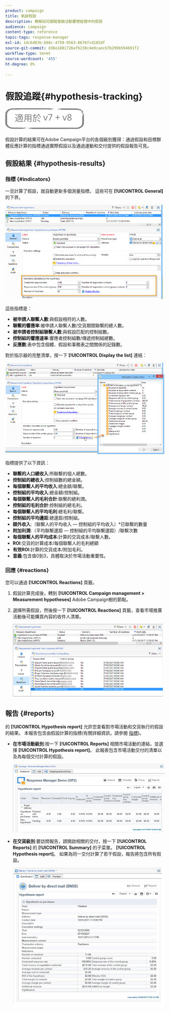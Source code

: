 ```yaml
---
product: campaign
title: 軌跡假設
description: 瞭解如何跟蹤營銷活動響應經理中的假設
audience: campaign
content-type: reference
topic-tags: response-manager
exl-id: 1dc6d03b-698c-4750-9563-0676fcd185df
source-git-commit: d36e1881726af6238c4e0caecb7b299b594691f2
workflow-type: tm+mt
source-wordcount: '455'
ht-degree: 0%

---
```


# 假設追蹤{#hypothesis-tracking}

![](../../assets/common.svg)

假設計算的結果可在Adobe Campaign平台的各個級別獲得：通過假設和目標群體反應計算的指標通過實際假設以及通過運動和交付提供的假設報告可見。

## 假設結果 {#hypothesis-results}

### 指標 {#indicators}

一旦計算了假設，就自動更新多個測量指標。 這些可在 **[!UICONTROL General]** 的下界。

![](assets/response_hypothesis_delivery_example_010.png)

這些指標是：

* **被申請人聯繫人數**:與假設相符的人數。
* **聯繫的響應率**:被申請人聯繫人數/交貨期間聯繫的總人數。
* **被申請者控制組聯繫人數**:與假設匹配的控制組數。
* **控制組的響應速率**:響應者控制組數/傳遞控制組總數。
* **反應數**:表中包含個體、假設和事務表之間關係的記錄數。

對於指示器的完整清單，按一下 **[!UICONTROL Display the list]** 連結：

![](assets/response_hypothesis_indicators_002.png)

指標提供了以下資訊：

* **聯繫的人口總收入**:所聯繫的個人總數。
* **控制組的總收入**:控制組數的總金額。
* **每個聯繫人的平均收入**:總金額/聯繫。
* **控制組的平均收入**:總金額/控制組。
* **每個聯繫人的毛利合計**:聯繫的總利潤。
* **控制組的毛利合計**:控制組的總毛利。
* **每個聯繫人的平均毛利**:總毛利/聯繫。
* **控制組的平均邊距**:總邊距/控制組。
* **額外收入**:（聯繫人的平均收入 — 控制組的平均收入）&#42;已聯繫的數量
* **附加利潤**:（平均聯繫邊距 — 控制組的平均聯繫邊距）/聯繫次數
* **每個聯繫人的平均成本**:計算的交貨成本/聯繫人數。
* **ROI**:交貨的計算成本/每個聯繫人的毛利總額
* **有效ROI**:計算的交貨成本/附加毛利。
* **意義**:包含值0到3，具體取決於市場活動重要性。

### 回應 {#reactions}

您可以通過 **[!UICONTROL Reactions]** 頁籤。

1. 假設計算完成後，轉到 **[!UICONTROL Campaign management > Measurement hypotheses]** Adobe Campaign樹的節點。
1. 選擇所需假設，然後按一下 **[!UICONTROL Reactions]** 頁籤，查看市場推廣活動後可能購買內容的收件人清單。

   ![](assets/response_hypothesis_reactions_001.png)

## 報告 {#reports}

的 **[!UICONTROL Hypothesis report]** 允許您查看對市場活動和交貨執行的假設的結果。 本報告包含由假設計算的指標(有關詳細資訊，請參閱 [指標](#indicators))。

* **在市場活動級別**:按一下 **[!UICONTROL Reports]** 相關市場活動的連結，並選擇 **[!UICONTROL Hypothesis report]**。 此報表包含市場活動交付的清單以及為每個交付計算的假設。

   ![](assets/response_hypothesis_campaign_report_001.png)

* **在交貨級別**:要訪問報告，請開啟相關的交付，按一下 **[!UICONTROL Reports]** 的 **[!UICONTROL Summary]** 的子菜單。 **[!UICONTROL Hypothesis report]**。 如果為同一交付計算了若干假設，報告將包含所有假設。

   ![](assets/response_hypothesis_delivery_report_001.png)
